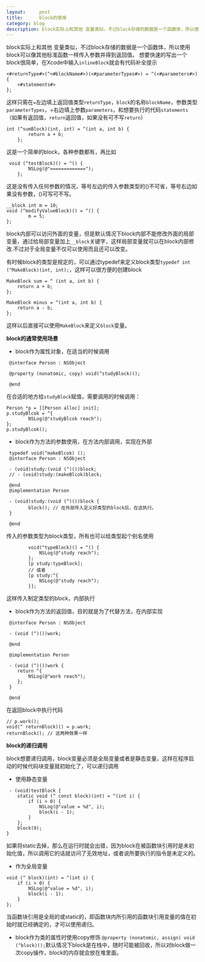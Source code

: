 ```yaml
---
layout:     post
title:      block的使用
category: blog
description: block实际上和其他 变量类似，不过block存储的数据是一个函数体，所以使用block可以像其他标准函数一样传入参数并得到返回值
---
```

block实际上和其他 变量类似，不过block存储的数据是一个函数体，所以使用block可以像其他标准函数一样传入参数并得到返回值。
想要快速的写出一个block很简单，在Xcode中输入`inlineBlock`就会有代码补全提示

```
<#returnType#>(^<#blockName#>)(<#parameterTypes#>) = ^(<#parameters#>) {
    <#statements#>
};
```

这样只需在`=`左边填上返回值类型`returnType`，`block`的名称`blockName`，参数类型`parameterTypes`，=右边填上参数`parameters`，和想要执行的代码`statements`（如果有返回值，`return`返回值，如果没有可不写`return`）

```
int (^sumBlock)(int, int) = ^(int a, int b) {
        return a + b;
    };
```

这是一个简单的block，各种参数都有，再比如

```
 void (^testBlock)() = ^() { 
        NSLog(@"=============");
    };
```

这是没有传入任何参数的情况，等号左边的传入参数类型的()不可省，等号右边如果没有参数，()可写可不写。

```
__block int m = 10;
void (^modifyValueBlock)() = ^() {
        m = 5;
};
```

block内部可以访问外面的变量，但是默认情况下block内部不能修改外面的局部变量，通过给局部变量加上`__block`关键字，这样局部变量就可以在block内部修改.不过对于全局变量不仅可以使用而且还可以改变。

有时候block的类型是规定的，可以通过typedef来定义block类型`typedef int (^MakeBlock)(int, int);`，这样可以很方便的创建block

```
MakeBlock sum = ^ (int a, int b) {
    return a + b;
};
    
MakeBlock minus = ^(int a, int b) {
    return a - b;
};
```

这样以后直接可以使用`MakeBlock`来定义`block`变量。

**block的通常使用场景**

* block作为属性对象，在适当的时候调用

```
 @interface Person : NSObject

 @property (nonatomic, copy) void(^studyBlock)();

 @end
```

在合适的地方给`studyBlock`赋值，需要调用的时候调用：

```
Person *p = [[Person alloc] init];
p.studyBlcok = ^{
        NSLog(@"studyBlcok reach");
};
p.studyBlcok();
```

* block作为方法的参数使用，在方法内部调用，实现在外部

```
 typedef void(^makeBlcok) ();
 @interface Person : NSObject

 - (void)study:(void (^)())block;
 // - (void)study:(makeBlcok)block;

 @end
 @implementation Person

 - (void)study:(void (^)())block {
        block(); // 在外部传入定义好类型的block后，在这执行。
 }

 @end
```

传入的参数类型为block类型，所有也可以给类型起个别名使用

```
        void(^typeBlock)() = ^() {
            NSLog(@"study reach");
        };
        [p study:typeBlock];
        // 或者
        [p study:^{
            NSLog(@"study reach");
        }];
```

这样传入制定类型的block，内部执行

* block作为方法的返回值，目的就是为了代替方法，在内部实现

```
 @interface Person : NSObject

 - (void (^)())work;

 @end

 @implementation Person

 - (void (^)())work {
    return ^{
        NSLog(@"work reach");
    };
 }

 @end
```

在返回block中执行代码

```
// p.work(); 
void(^ returnBlock)() = p.work;
returnBlock(); // 这两种效果一样
```

**block的递归调用**

block想要递归调用，block变量必须是全局变量或者是静态变量，这样在程序启动的时候代码块变量就初始化了，可以递归调用

* 使用静态变量

```
 - (void)testBlock {
    static void (^ const block)(int) = ^(int i) {
        if (i > 0) {
            NSLog(@"value = %d", i);
            block(i - 1);
        }
    };
    block(9);
}
```

如果将static去掉，那么在运行时就会出错，因为block在被函数块引用时是未初始化值，所以调用它的话就访问了无效地址，或者说所要执行的指令是未定义的。

* 作为全局变量

```
void (^ block)(int) = ^(int i) {
    if (i > 0) {
        NSLog(@"value = %d", i);
        block(i - 1);
    }
};
```

当函数块引用是全局的或static的，即函数块内所引用的函数块引用变量的值在初始时就已经确定的，才可以使用递归。

* block作为类的属性时使用copy修饰
`@property (nonatomic, assign) void (^block)();`默认情况下block是在栈中，随时可能被回收，所以对block做一次copy操作，block的内存就会放在堆里面。